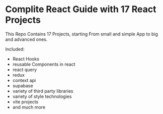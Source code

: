 # Complite React Guide with 17 React Projects

This Repo Contains 17 Projects, starting From small and simple App to big and advanced ones.

Included:

- React Hooks
- reusable Components in react
- react query
- redux
- context api
- supabase
- variety of third party libraries
- variety of style technologies
- vite projects
- and much more
